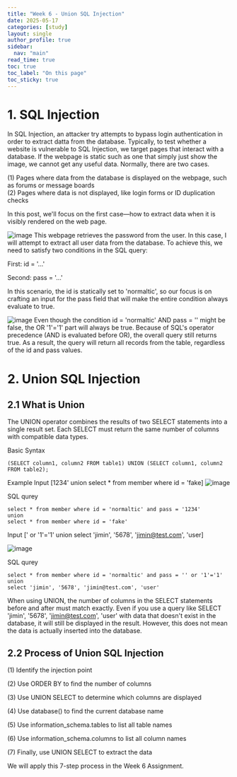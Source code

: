 ```yaml
---
title: "Week 6 - Union SQL Injection"
date: 2025-05-17
categories: [study]
layout: single
author_profile: true
sidebar:
  nav: "main"
read_time: true
toc: true
toc_label: "On this page"
toc_sticky: true
---
```


# 1. SQL Injection

In SQL Injection, an attacker try attempts to bypass login authentication in order to extract datta from the database. Typically, to test whether a website is vulnerable to SQL Injection, we target pages that interact with a database. 
If the webpage is static such as one that simply just show the image, we cannot get any useful data. Normally, there are two cases.  

(1) Pages where data from the database is displayed on the webpage, such as forums or message boards  
(2) Pages where data is not displayed, like login forms or ID duplication checks

In this post, we'll focus on the first case—how to extract data when it is visibly rendered on the web page.


![image](https://github.com/user-attachments/assets/b8f49f68-2981-4ce1-a9ac-b45b265d3590)
This webpage retrieves the password from the user. In this case, I will attempt to extract all user data from the database.
To achieve this, we need to satisfy two conditions in the SQL query:

First: id = '...'

Second: pass = '...'

In this scenario, the id is statically set to 'normaltic', so our focus is on crafting an input for the pass field that will make the entire condition always evaluate to true.

![image](https://github.com/user-attachments/assets/558d4f3e-c6ed-4056-9711-23d788cc797e)
Even though the condition id = 'normaltic' AND pass = '' might be false,
the OR '1'='1' part will always be true.
Because of SQL's operator precedence (AND is evaluated before OR), the overall query still returns true.
As a result, the query will return all records from the table, regardless of the id and pass values.

# 2. Union SQL Injection
## 2.1 What is Union 
The UNION operator combines the results of two SELECT statements into a single result set.
Each SELECT must return the same number of columns with compatible data types.

Basic Syntax
```
(SELECT column1, column2 FROM table1) UNION (SELECT column1, column2 FROM table2);
```

Example 
Input [1234' union select * from member where id = 'fake]
![image](https://github.com/user-attachments/assets/5abf76bb-f57a-4f01-aa52-865c5cb2e361)

SQL qurey 
```
select * from member where id = 'normaltic' and pass = '1234'
union
select * from member where id = 'fake'
```


Input [' or '1'='1' union select 'jimin', '5678', 'jimin@test.com', 'user]

![image](https://github.com/user-attachments/assets/412a4683-5a04-4f67-ac29-f19e71a263af)

SQL qurey 
```
select * from member where id = 'normaltic' and pass = '' or '1'='1'
union
select 'jimin', '5678', 'jimin@test.com', 'user'
```

When using UNION, the number of columns in the SELECT statements before and after must match exactly.
Even if you use a query like SELECT 'jimin', '5678', 'jimin@test.com', 'user' with data that doesn't exist in the database, it will still be displayed in the result.
However, this does not mean the data is actually inserted into the database.

## 2.2 Process of Union SQL Injection

(1) Identify the injection point

(2) Use ORDER BY to find the number of columns

(3) Use UNION SELECT to determine which columns are displayed

(4) Use database() to find the current database name

(5) Use information_schema.tables to list all table names
 
(6) Use information_schema.columns to list all column names

(7) Finally, use UNION SELECT to extract the data

We will apply this 7-step process in the Week 6 Assignment.













